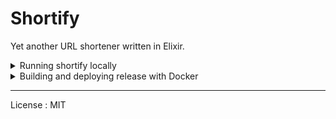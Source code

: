 # Shortify

Yet another URL shortener written in Elixir.

<details><summary>Running shortify locally</summary>
<p>

- Set `DATABASE_URL` environment variable with pool size
> `postgres://username:password@db_host:5432/shortify_db?pool_size=10`
- Run `iex -S mix` on command-line
- Visit [http://localhost:4000](http://localhost:4000)

</p>
</details>

<details><summary>Building and deploying release with Docker</summary>
<p>

##### Building image

```sh
docker build -t shortify .
```

##### Running container

```sh
docker run --rm \
    -p 4000:4000 \
    -p 4001:4001 \
    -e DATABASE_URL="postgres://postgres:pass@pgdb:5432/shortify_db?pool_size=10" \
    -e WEB_BASE_URL="http://mydomain.com" \
    -it shortify
```

- `4000` port listening for web and `4001` for API by default.

</p>
</details>

----
License : MIT

